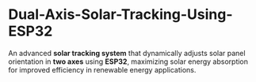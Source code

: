 # Dual-Axis-Solar-Tracking-Using-ESP32
An advanced **solar tracking system** that dynamically adjusts solar panel orientation in **two axes** using **ESP32**, maximizing solar energy absorption for improved efficiency in renewable energy applications. 

